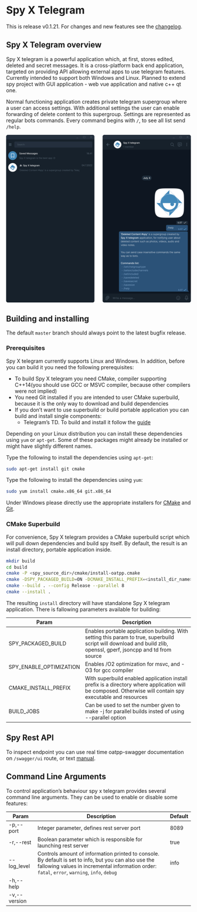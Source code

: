 # Spy X Telegram

This is release v0.1.21. For changes and new features see the [changelog](CHANGELOG.md).

## Spy X Telegram overview

Spy X telegram is a powerful application which, at first, stores edited, deleted and secret messages. It is a cross-platform back end application, targeted on providing API allowing external apps to use telegram features. Currently intended to support both Windows and Linux. Planned to extend spy project with GUI application - web vue application and native c++ qt one.

Normal functioning application creates private telegram supergroup where a user can access settings. With additional settings the user can enable forwarding of delete content to this supergroup. Settings are represented as regular bots commands. Every command begins with `/`, to see all list send `/help`.

<img src='docs/chat_preview.png' width='600'/>

## Building and installing

The default `master` branch should always point to the latest bugfix release.

### Prerequisites

Spy X telegram currently supports Linux and Windows. In addition, before you can build it you need the following prerequisites:

- To build Spy X telegram  you need CMake, compiler supporting C++14(you should use GCC or MSVC compiler, because other compilers were not implied)
- You need Git installed if you are intended to user CMake superbuild, because it is the only way to download and build dependencies
- If you don’t want to use superbuild or build portable application you can build and install single components:
    - Telegram’s TD. To build and install it follow the [guide](https://tdlib.github.io/td/build.html)

Depending on your Linux distribution you can install these dependencies using `yum` or `apt-get`. Some of these packages might already be installed or might have slightly different names.

Type the following to install the dependencies using `apt-get`:

```sh
sudo apt-get install git cmake
```

Type the following to install the dependencies using `yum`:

```sh
sudo yum install cmake.x86_64 git.x86_64
```

Under Windows please directly use the appropriate installers for [CMake](https://cmake.org/download/) and [Git](https://git-scm.com/downloads).

### CMake Superbuild

For convenience, Spy X telegram provides a CMake superbuild script which will pull down dependencies and build spy itself. By default, the result is an install directory, portable application inside.

```sh
mkdir build
cd build
cmake -P <spy_source_dir>/cmake/install-oatpp.cmake
cmake -DSPY_PACKAGED_BUILD=ON -DCMAKE_INSTALL_PREFIX=<install_dir_name> ..
cmake --build . --config Release --parallel 8
cmake --install .
```

The resulting `install` directory will have standalone Spy X telegram application. There is fallowing parameters available for building:

| Param | Description |
| --- | --- |
| SPY_PACKAGED_BUILD | Enables portable application building. With setting this param to true, superbuild script will download and build zlib, openssl, gperf, jsoncpp and td from source |
| SPY_ENABLE_OPTIMIZATION | Enables /O2 optimization for msvc, and -O3 for gcc compiler |
| CMAKE_INSTALL_PREFIX | With superbuild enabled application install prefix is a directory where application will be composed. Otherwise will contain spy executable and resources |
| BUILD_JOBS | Can be used to set the number given to make -j for parallel builds insted of using --parallel option |

## Spy Rest API

To inspect endpoint you can use real time oatpp-swagger documentation on `/swagger/ui` route, or text [manual](docs/endpoints.md).

## Command Line Arguments

To control application’s behaviour spy x telegram provides several command line arguments. They can be used to enable or disable some features:

| Param | Description | Default
| --- | --- | --- |
| -p,--port | Integer parameter, defines rest server port | 8089 |
| -r,--rest | Boolean parameter which is responsible for launching rest server | true |
| --log_level | Controls amount of information printed to console. By default is set to info, but you can also use the fallowing values in incremental information order: `fatal`, `error`, `warning`, `info`, `debug` | info |
| -h,--help |  |  |
| -v,--version |  |  |
